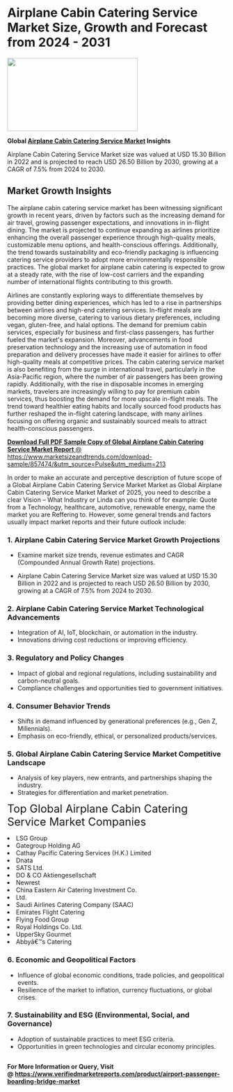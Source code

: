 <H1>Airplane Cabin Catering Service Market Size, Growth and Forecast from 2024 - 2031</H1><img class="aligncenter size-medium wp-image-584254" src="https://thirdeyenews.in/wp-content/uploads/2024/09/Global-Market-Research-300x168.jpeg" alt="" width="300" height="168" /><p><strong>Global&nbsp;<a href="https://www.marketsizeandtrends.com/download-sample/857474/&amp;utm_source=Pulse&amp;utm_medium=213">Airplane Cabin Catering Service Market</a> Insights</strong></p><p>Airplane Cabin Catering Service Market size was valued at USD 15.30 Billion in 2022 and is projected to reach USD 26.50 Billion by 2030, growing at a CAGR of 7.5% from 2024 to 2030.</p><p><h2>Market Growth Insights</h2> <p>The airplane cabin catering service market has been witnessing significant growth in recent years, driven by factors such as the increasing demand for air travel, growing passenger expectations, and innovations in in-flight dining. The market is projected to continue expanding as airlines prioritize enhancing the overall passenger experience through high-quality meals, customizable menu options, and health-conscious offerings. Additionally, the trend towards sustainability and eco-friendly packaging is influencing catering service providers to adopt more environmentally responsible practices. The global market for airplane cabin catering is expected to grow at a steady rate, with the rise of low-cost carriers and the expanding number of international flights contributing to this growth.</p> <p><a href="#"></a></p> <p>Airlines are constantly exploring ways to differentiate themselves by providing better dining experiences, which has led to a rise in partnerships between airlines and high-end catering services. In-flight meals are becoming more diverse, catering to various dietary preferences, including vegan, gluten-free, and halal options. The demand for premium cabin services, especially for business and first-class passengers, has further fueled the market's expansion. Moreover, advancements in food preservation technology and the increasing use of automation in food preparation and delivery processes have made it easier for airlines to offer high-quality meals at competitive prices. The cabin catering service market is also benefiting from the surge in international travel, particularly in the Asia-Pacific region, where the number of air passengers has been growing rapidly. Additionally, with the rise in disposable incomes in emerging markets, travelers are increasingly willing to pay for premium cabin services, thus boosting the demand for more upscale in-flight meals. The trend toward healthier eating habits and locally sourced food products has further reshaped the in-flight catering landscape, with many airlines focusing on offering organic and sustainably sourced meals to attract health-conscious passengers.</p> <p><a href="#"></p><p><span class=""><strong>Download Full PDF Sample Copy of Global Airplane Cabin Catering Service Market Report</strong> @ <a href="https://www.marketsizeandtrends.com/download-sample/857474/&amp;utm_source=Pulse&amp;utm_medium=213" target="_blank">https://www.marketsizeandtrends.com/download-sample/857474/&amp;utm_source=Pulse&amp;utm_medium=213</a></span></p><p>In order to make an accurate and perceptive description of future scope of a Global&nbsp;Airplane Cabin Catering Service Market Market as Global&nbsp;Airplane Cabin Catering Service Market Market of 2025, you need to describe a clear Vision &ndash; What Industry or Linda can you think of for example: Quote from a Technology, healthcare, automotive, renewable energy, name the market you are Reffering to. However, some general trends and factors usually impact market reports and their future outlook include:</p><h3>1.&nbsp;<strong>Airplane Cabin Catering Service Market Growth Projections</strong></h3><ul><li>Examine market size trends, revenue estimates and CAGR (Compounded Annual Growth Rate) projections.</li><li><p>Airplane Cabin Catering Service Market size was valued at USD 15.30 Billion in 2022 and is projected to reach USD 26.50 Billion by 2030, growing at a CAGR of 7.5% from 2024 to 2030.</p></li></ul><h3>2.&nbsp;<strong>Airplane Cabin Catering Service Market Technological Advancements</strong></h3><ul><li>Integration of AI, IoT, blockchain, or automation in the industry.</li><li>Innovations driving cost reductions or improving efficiency.</li></ul><h3>3.&nbsp;<strong>Regulatory and Policy Changes</strong></h3><ul><li>Impact of global and regional regulations, including sustainability and carbon-neutral goals.</li><li>Compliance challenges and opportunities tied to government initiatives.</li></ul><h3>4.&nbsp;<strong>Consumer Behavior Trends</strong></h3><ul><li>Shifts in demand influenced by generational preferences (e.g., Gen Z, Millennials).</li><li>Emphasis on eco-friendly, ethical, or personalized products/services.</li></ul><h3>5.&nbsp;<strong>Global Airplane Cabin Catering Service Market Competitive Landscape</strong></h3><ul><li>Analysis of key players, new entrants, and partnerships shaping the industry.</li><li>Strategies for differentiation and market penetration.</li></ul><p data-pm-slice="1 1 []"><span style="color: inherit; font-family: inherit; font-size: 25px;">Top Global Airplane Cabin Catering Service Market Companies</span></p><div class="" data-test-id=""><p><li>LSG Group</li><li> Gategroup Holding AG</li><li> Cathay Pacific Catering Services (H.K.) Limited</li><li> Dnata</li><li> SATS Ltd.</li><li> DO & CO Aktiengesellschaft</li><li> Newrest</li><li> China Eastern Air Catering Investment Co.</li><li> Ltd.</li><li> Saudi Airlines Catering Company (SAAC)</li><li> Emirates Flight Catering</li><li> Flying Food Group</li><li> Royal Holdings Co. Ltd.</li><li> UpperSky Gourmet</li><li> Abbyâ€™s Catering</li></p></div><h3>6.&nbsp;<strong>Economic and Geopolitical Factors</strong></h3><ul><li>Influence of global economic conditions, trade policies, and geopolitical events.</li><li>Resilience of the market to inflation, currency fluctuations, or global crises.</li></ul><h3>7.&nbsp;<strong>Sustainability and ESG (Environmental, Social, and Governance)</strong></h3><ul><li>Adoption of sustainable practices to meet ESG criteria.</li><li>Opportunities in green technologies and circular economy principles.</li></ul><h2><strong style="font-size: 14px;">For More Information or Query, Visit @&nbsp;</strong><a style="background-color: #ffffff; font-size: 14px;" href="https://www.marketsizeandtrends.com/report/airplane-cabin-catering-service-market/" target="_blank">https://www.verifiedmarketreports.com/product/airport-passenger-boarding-bridge-market</a></h2>
